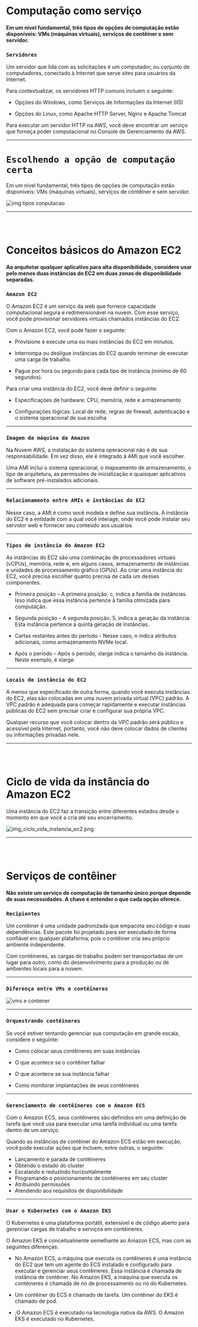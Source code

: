 


# Computação como serviço


#### Em um nível fundamental, três tipos de opções de computação estão disponíveis: VMs (máquinas virtuais), serviços de contêiner e sem servidor.


### `Servidores`

Um servidor que lida com as solicitações é um computador, ou conjunto de computadores, conectado à Internet que serve sites para usuários da Internet.

Para contextualizar, os servidores HTTP comuns incluem o seguinte:

-   Opções do Windows, como Serviços de Informações da Internet (IIS)

-   Opções do Linux, como Apache HTTP Server, Nginx e Apache Tomcat

Para executar um servidor HTTP na AWS, você deve encontrar um serviço que forneça poder computacional no Console de Gerenciamento da AWS.

---


# `Escolhendo a opção de computação certa`

Em um nível fundamental, três tipos de opções de computação estão disponíveis: VMs (máquinas virtuais), serviços de contêiner e sem servidor.

![img tipos conputacao](img_tipo_w.png)


---

<br><br>

# Conceitos básicos do Amazon EC2


#### Ao arquitetar qualquer aplicativo para alta disponibilidade, considere usar pelo menos duas instâncias do EC2 em duas zonas de disponibilidade separadas.


### `Amazon EC2`

O Amazon EC2 é um serviço da web que fornece capacidade computacional segura e redimensionável na nuvem. Com esse serviço, você pode provisionar servidores virtuais chamados instâncias do EC2.

Com o Amazon EC2, você pode fazer o seguinte:

-   Provisione e execute uma ou mais instâncias do EC2 em minutos.

-   Interrompa ou desligue instâncias do EC2 quando terminar de executar uma carga de trabalho.

-   Pague por hora ou segundo para cada tipo de instância (mínimo de 60 segundos).


Para criar uma instância do EC2, você deve definir o seguinte:

-   Especificações de hardware: CPU, memória, rede e armazenamento

-   Configurações lógicas: Local de rede, regras de firewall, autenticação e o sistema operacional de sua escolha

---

### `Imagem da máquina da Amazon`

Na Nuvem AWS, a instalação do sistema operacional não é de sua responsabilidade. Em vez disso, ele é integrado à AMI que você escolher. 

Uma AMI inclui o sistema operacional, o mapeamento de armazenamento, o tipo de arquitetura, as permissões de inicialização e quaisquer aplicativos de software pré-instalados adicionais.

---

### `Relacionamento entre AMIs e instâncias do EC2`

Nesse caso, a AMI é como você modela e define sua instância. A instância do EC2 é a entidade com a qual você interage, onde você pode instalar seu servidor web e fornecer seu conteúdo aos usuários.

---

### `Tipos de instância do Amazon EC2`

As instâncias do EC2 são uma combinação de processadores virtuais (vCPUs), memória, rede e, em alguns casos, armazenamento de instâncias e unidades de processamento gráfico (GPUs). Ao criar uma instância do EC2, você precisa escolher quanto precisa de cada um desses componentes.


-   Primeira posição – A primeira posição, c, indica a família de instâncias. Isso indica que essa instância pertence à família otimizada para computação.

-   Segunda posição – A segunda posição, 5, indica a geração da instância. Esta instância pertence à quinta geração de instâncias.

-   Cartas restantes antes do período - Nesse caso, n indica atributos adicionais, como armazenamento NVMe local.

-   Após o período – Após o período, xlarge indica o tamanho da instância. Neste exemplo, é xlarge.



---


### `Locais de instância do EC2`

A menos que especificado de outra forma, quando você executa instâncias do EC2, elas são colocadas em uma nuvem privada virtual (VPC) padrão. A VPC padrão é adequada para começar rapidamente e executar instâncias públicas do EC2 sem precisar criar e configurar sua própria VPC.

Qualquer recurso que você colocar dentro da VPC padrão será público e acessível pela Internet, portanto, você não deve colocar dados de clientes ou informações privadas nele.

--- 

<br><br>


# Ciclo de vida da instância do Amazon EC2

#### 
Uma instância do EC2 faz a transição entre diferentes estados desde o momento em que você a cria até seu encerramento.


![img_ciclo_vida_instancia_ec2.png](img_ciclo_vida_instancia_ec2.png)


--- 

<br><br>


# Serviços de contêiner

#### Não existe um serviço de computação de tamanho único porque depende de suas necessidades. A chave é entender o que cada opção oferece.


### `Recipientes`

Um contêiner é uma unidade padronizada que empacota seu código e suas dependências. Este pacote foi projetado para ser executado de forma confiável em qualquer plataforma, pois o contêiner cria seu próprio ambiente independente.

Com contêineres, as cargas de trabalho podem ser transportadas de um lugar para outro, como do desenvolvimento para a produção ou de ambientes locais para a nuvem.

---

### `Diferença entre VMs e contêineres`

![vms e contener](img_diferenca_vms_containers.png)

---

### `Orquestrando contêineres`


Se você estiver tentando gerenciar sua computação em grande escala, considere o seguinte:

-   Como colocar seus contêineres em suas instâncias

-   O que acontece se o contêiner falhar

-   O que acontece se sua instância falhar

-    Como monitorar implantações de seus contêineres

--- 

### `Gerenciamento de contêineres com o Amazon ECS`

Com o Amazon ECS, seus contêineres são definidos em uma definição de tarefa que você usa para executar uma tarefa individual ou uma tarefa dentro de um serviço.

Quando as instâncias de contêiner do Amazon ECS estão em execução, você pode executar ações que incluem, entre outras, o seguinte:


-   Lançamento e parada de contêineres
-   Obtendo o estado do cluster
-   Escalando e reduzindo horizontalmente
-   Programando o posicionamento de contêineres em seu cluster
-   Atribuindo permissões
-   Atendendo aos requisitos de disponibilidade 

---

### `Usar o Kubernetes com o Amazon EKS`

O Kubernetes é uma plataforma portátil, extensível e de código aberto para gerenciar cargas de trabalho e serviços em contêineres. 

O Amazon EKS é conceitualmente semelhante ao Amazon ECS, mas com as seguintes diferenças:

-   No Amazon ECS, a máquina que executa os contêineres é uma instância do EC2 que tem um agente do ECS instalado e configurado para executar e gerenciar seus contêineres. Essa instância é chamada de instância de contêiner. No Amazon EKS, a máquina que executa os contêineres é chamada de nó de processamento ou nó do Kubernetes.

-   Um contêiner do ECS é chamado de tarefa. Um contêiner do EKS é chamado de pod.

-   ;O Amazon ECS é executado na tecnologia nativa da AWS. O Amazon EKS é executado no Kubernetes.